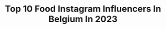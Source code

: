 ---
title: Top 10 Food Instagram Influencers In Belgium In 2023
description: >-
  Find top food Instagram influencers in Belgium in 2023. Most popular hashtags: #brussels #girlsgoneloavies #belgianblogger #ootd.
platform: Instagram
hits: 40
text_top: See the best Instagram profiles on inBeat.
text_bottom: Our platform holds 40 Instagram influencers like this in Belgium for you to connect with.
profiles:
  - username: "lunalissens"
    fullname: >-
      Luna Lissens
    bio: >-
      🌾 Freelance model & Content Creator ✉️ Luna.lissens@hotmail.com 🌻 Twenty one | Belgium 🍋 Food & nutrition
    location: "Belgium"
    followers: 12189
    engagement: 370
    commentsToLikes: 0.142057
    id: ck8tct1ke0kcw0j788ddfr7w0
    verified: false
    hashtags: "#loavies, #girlsgoneloavies, #offlineshoppen, #waaslandshopping"
  - username: "nathaliemeskensofficial"
    fullname: >-
      Nathalie Meskens
    bio: >-
      Belgian Actress, singer, tv host, travel lover and a foodie
    location: "Belgium"
    followers: 245865
    engagement: 901
    commentsToLikes: 0.026324
    id: ck15q8ikm1ls10i1929c6dm67
    verified: false
    hashtags: "#spon, #lima, #pampersbe, #weledamommy"
  - username: "celinemaufor"
    fullname: >-
      Céline Maufor
    bio: >-
      •Brussels •Fashion, food and lifestyle •Vinted:mauforceline •mauforceline@hotmail.com/DM
    location: "Belgium"
    followers: 13541
    engagement: 497
    commentsToLikes: 0.209256
    id: ck14gsa5r6rv10i198hq8u1pl
    verified: false
    hashtags: "#ootd, #contest, #giveaway, #explore"
  - username: "katiadellafaille"
    fullname: >-
      Katia della Faille
    bio: >-
      💥FIT@50💥 🥑Age well- Feel well 🔥Cycling 🥚Clean food ❤ visit sick- eldery : volunteering 📍www.park7.be
    location: "Belgium"
    followers: 7379
    engagement: 803
    commentsToLikes: 0.067489
    id: ck5hde0gvmwvf0i11kruz2zq5
    verified: false
    hashtags: "#ibiza, #bbf, #sportmotivation, #geduld"
  - username: "lafilleagateaux"
    fullname: >-
      Kristel - Travel Blogger
    bio: >-
      Travel, lifestyle & food blogger 🌍 Content Creator | Story Teller | 📍Bxl but wanderlust spirit 🗺 Spending summer in #italy
    location: "Belgium"
    followers: 33641
    engagement: 254
    commentsToLikes: 0.035338
    id: ck13anyz9rbif0i198idr8gqq
    verified: false
    hashtags: "#shein, #food, #cotebelge, #brussels"
  - username: "lauralynnsworld"
    fullname: >-
      LAURA ✌🏼 HAPPY VIBES
    bio: >-
      sharing my life in antwerp and abroad ✈️✨ 🌼psychologist - fashioniable foodie 🔜 USA 🌊@wave_socials 🍋@laurashappyfood 👋🏼lauralynnjoosten@yahoo.be
    location: "Belgium"
    followers: 37613
    engagement: 165
    commentsToLikes: 0.085559
    id: ck5zsblasy6uy0i149dirvmoh
    verified: false
    hashtags: "#woensdag, #zonnetje, #travelspain, #outfitreels"
  - username: "glennverledens"
    fullname: >-
      G L E N N   V E R L E D E N S
    bio: >-
      Belgian Foodie(Ronse)🇧🇪. Only 2 or 3 pics of delicious homemade food a week😉📱📸iphone 💯% HOMEMADE FOOD‼️BenkokGlenn👨🏼‍🍳🙂
    location: "Belgium"
    followers: 5331
    engagement: 2286
    commentsToLikes: 0.176642
    id: ckaozpct4mt6n0i78n3z42m0w
    verified: false
    hashtags: "#tomato, #mayo, #homemade, #chives"
  - username: "chlovdw"
    fullname: >-
      Chloë Van de Walle
    bio: >-
      FIERCE FASHION & FOOD LOVER ♡ ➵ Belgium based | 90’s kid ➵ Wifey of @debackerjerre 💍 ➵ Proud (plus)mommy of Ariane & Emma 💕
    location: "Belgium"
    followers: 4668
    engagement: 296
    commentsToLikes: 0.182215
    id: ck0vvf3s5ouu00i19aeaq98gh
    verified: false
    hashtags: "#vlaamseblogger, #bunintheoven, #firstborn, #preggobelly"
  - username: "elinea.fit"
    fullname: >-
      E L I N E
    bio: >-
      Here to inspire, help & motivate others. ✨Fitness. Food. Mental health.✨ BALANCED & FIT lifestyle 🍪🥑 ⬇️Personal training website💓
    location: "Belgium"
    followers: 2021
    engagement: 1267
    commentsToLikes: 0.160223
    id: ckap0ovu7r8fh0i78v9jrmoem
    verified: false
    hashtags: "#quads, #proud, #gymwomen, #lockdown"
  - username: "lwbh"
    fullname: >-
      LWBH (Ellen Salomé)
    bio: >-
      𝕃𝕚𝕗𝕖 𝕎𝕚𝕥𝕙 𝔹𝕝𝕠𝕟𝕕 ℍ𝕒𝕚𝕣 🇧🇪 Belgian📍Brussels 👉 #Brussels #Travels #Restaurants #Food #Pets #Dance
    location: "Belgium"
    followers: 7543
    engagement: 695
    commentsToLikes: 0.098774
    id: ck9we4xuwim2w0j78v0vej6vh
    verified: false
    hashtags: "#pinksky, #belgiangirl, #europefinest, #grandplacebrussels"
---
